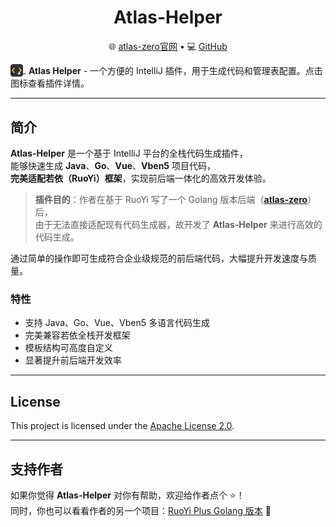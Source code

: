 <h1 align="center">Atlas-Helper</h1>

<p align="center">
  🌐 <a href="https://portal.go-atlas.dev">atlas-zero官网</a> •
  💻 <a href="https://github.com/cls-cloud/atlas-helper">GitHub</a>
</p>

<a href="https://plugins.jetbrains.com/plugin/28679" target="_blank">
  <img src="src/main/resources/META-INF/pluginIcon.svg" width="20" height="20" style="vertical-align:middle;" />
</a>
<span style="vertical-align:middle; margin-left:5px;">
  <strong>Atlas Helper</strong> - 一个方便的 IntelliJ 插件，用于生成代码和管理表配置。点击图标查看插件详情。
</span>

---

## 简介

**Atlas-Helper** 是一个基于 IntelliJ 平台的全栈代码生成插件，  
能够快速生成 **Java**、**Go**、**Vue**、**Vben5** 项目代码，  
**完美适配若依（RuoYi）框架**，实现前后端一体化的高效开发体验。

> **插件目的**：作者在基于 RuoYi 写了一个 Golang 版本后端（[**atlas-zero**](https://github.com/cls-cloud/atlas-zero)）后，  
> 由于无法直接适配现有代码生成器，故开发了 **Atlas-Helper** 来进行高效的代码生成。

通过简单的操作即可生成符合企业级规范的前后端代码，大幅提升开发速度与质量。

### 特性
- 支持 Java、Go、Vue、Vben5 多语言代码生成
- 完美兼容若依全栈开发框架
- 模板结构可高度自定义
- 显著提升前后端开发效率

---

## License
This project is licensed under the [Apache License 2.0](LICENSE).

---

## 支持作者

如果你觉得 **Atlas-Helper** 对你有帮助，欢迎给作者点个 ⭐️！  
同时，你也可以看看作者的另一个项目：[RuoYi Plus Golang 版本](https://github.com/cls-cloud/atlas-zero) 🌟
